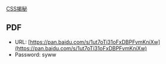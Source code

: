[CSS揭秘](https://book.douban.com/subject/26745943/)

## PDF

- URL: [https://pan.baidu.com/s/1ut7oTi31oFxDBPFvmKniXw](https://pan.baidu.com/s/1ut7oTi31oFxDBPFvmKniXw)
- Password: syww
